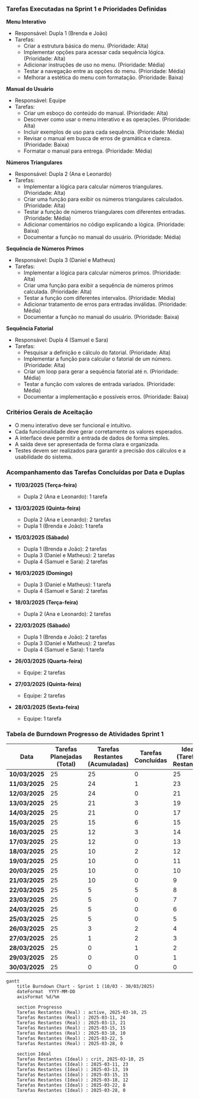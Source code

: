 ### **Tarefas Executadas na Sprint 1 e Prioridades Definidas**

**Menu Interativo**
+ Responsável: Dupla 1 (Brenda e João)
+ Tarefas:
  - Criar a estrutura básica do menu. (Prioridade: Alta)
  - Implementar opções para acessar cada sequência lógica. (Prioridade: Alta)
  - Adicionar instruções de uso no menu. (Prioridade: Média)
  - Testar a navegação entre as opções do menu. (Prioridade: Média)
  - Melhorar a estética do menu com formatação. (Prioridade: Baixa)

**Manual do Usuário**
+ Responsável: Equipe
+ Tarefas:
  - Criar um esboço do conteúdo do manual. (Prioridade: Alta)
  - Descrever como usar o menu interativo e as operações. (Prioridade: Alta)
  - Incluir exemplos de uso para cada sequência. (Prioridade: Média)
  - Revisar o manual em busca de erros de gramática e clareza. (Prioridade: Baixa)
  - Formatar o manual para entrega. (Prioridade: Média)
     
**Números Triangulares**
+ Responsável: Dupla 2 (Ana e Leonardo)
+ Tarefas:
  - Implementar a lógica para calcular números triangulares. (Prioridade: Alta)
  - Criar uma função para exibir os números triangulares calculados. (Prioridade: Alta)
  - Testar a função de números triangulares com diferentes entradas. (Prioridade: Média)
  - Adicionar comentários no código explicando a lógica. (Prioridade: Baixa)
  - Documentar a função no manual do usuário. (Prioridade: Média)
 
**Sequência de Números Primos**
+ Responsável: Dupla 3 (Daniel e Matheus)
+ Tarefas:
  - Implementar a lógica para calcular números primos. (Prioridade: Alta)
  - Criar uma função para exibir a sequência de números primos calculada. (Prioridade: Alta)
  - Testar a função com diferentes intervalos. (Prioridade: Média)
  - Adicionar tratamento de erros para entradas inválidas. (Prioridade: Média)
  - Documentar a função no manual do usuário. (Prioridade: Baixa)
 
**Sequência Fatorial**
+ Responsável: Dupla 4 (Samuel e Sara)
+ Tarefas:
  - Pesquisar a definição e cálculo do fatorial. (Prioridade: Alta)
  - Implementar a função para calcular o fatorial de um número. (Prioridade: Alta)
  - Criar um loop para gerar a sequência fatorial até n. (Prioridade: Média)
  - Testar a função com valores de entrada variados. (Prioridade: Média)
  - Documentar a implementação e possíveis erros. (Prioridade: Baixa)

### **Critérios Gerais de Aceitação**
+ O menu interativo deve ser funcional e intuitivo.
+ Cada funcionalidade deve gerar corretamente os valores esperados.
+ A interface deve permitir a entrada de dados de forma simples.
+ A saída deve ser apresentada de forma clara e organizada.
+ Testes devem ser realizados para garantir a precisão dos cálculos e a usabilidade do sistema.

### **Acompanhamento das Tarefas Concluídas por Data e Duplas**

+ **11/03/2025 (Terça-feira)**
  - Dupla 2 (Ana e Leonardo): 1 tarefa
  
+ **13/03/2025 (Quinta-feira)**
  - Dupla 2 (Ana e Leonardo): 2 tarefas
  - Dupla 1 (Brenda e João): 1 tarefa

+ **15/03/2025 (Sábado)**
  - Dupla 1 (Brenda e João): 2 tarefas
  - Dupla 3 (Daniel e Matheus): 2 tarefas
  - Dupla 4 (Samuel e Sara): 2 tarefas

+ **16/03/2025 (Domingo)**
  - Dupla 3 (Daniel e Matheus): 1 tarefa
  - Dupla 4 (Samuel e Sara): 2 tarefas

+ **18/03/2025 (Terça-feira)**
  - Dupla 2 (Ana e Leonardo): 2 tarefas

+ **22/03/2025 (Sábado)**
  - Dupla 1 (Brenda e João): 2 tarefas
  - Dupla 3 (Daniel e Matheus): 2 tarefas
  - Dupla 4 (Samuel e Sara): 1 tarefa
    
+ **26/03/2025 (Quarta-feira)**
  - Equipe: 2 tarefas

+ **27/03/2025 (Quinta-feira)**
  - Equipe: 2 tarefas

+ **28/03/2025 (Sexta-feira)**
  - Equipe: 1 tarefa

### **Tabela de Burndown Progresso de Atividades Sprint 1**

| **Data**   	| **Tarefas Planejadas (Total)** | **Tarefas Restantes (Acumuladas)** | **Tarefas Concluídas** | **Ideal (Tarefas Restantes)** |
|----------------|--------------------------------|------------------------------------|------------------------|------------------------------|
| **10/03/2025** | 25                         	| 25                             	| 0                  	| 25                       	|
| **11/03/2025** | 25                         	| 24                             	| 1                  	| 23                       	|
| **12/03/2025** | 25                         	| 24                             	| 0                  	| 21                       	|
| **13/03/2025** | 25                         	| 21                             	| 3                  	| 19                       	|
| **14/03/2025** | 25                         	| 21                             	| 0                  	| 17                       	|
| **15/03/2025** | 25                         	| 15                             	| 6                  	| 15                       	|
| **16/03/2025** | 25                         	| 12                             	| 3                  	| 14                       	|
| **17/03/2025** | 25                         	| 12                             	| 0                  	| 13                       	|
| **18/03/2025** | 25                         	| 10                             	| 2                  	| 12                       	|
| **19/03/2025** | 25                         	| 10                             	| 0                  	| 11                       	|
| **20/03/2025** | 25                         	| 10                             	| 0                  	| 10                       	|
| **21/03/2025** | 25                         	| 10                             	| 0                  	| 9                        	|
| **22/03/2025** | 25                         	| 5                              	| 5                  	| 8                        	|
| **23/03/2025** | 25                         	| 5                              	| 0                  	| 7                        	|
| **24/03/2025** | 25                         	| 5                              	| 0                  	| 6                        	|
| **25/03/2025** | 25                         	| 5                              	| 0                  	| 5                        	|
| **26/03/2025** | 25                         	| 3                              	| 2                  	| 4                        	|
| **27/03/2025** | 25                         	| 1                              	| 2                  	| 3                        	|
| **28/03/2025** | 25                         	| 0                              	| 1                  	| 2                        	|
| **29/03/2025** | 25                         	| 0                              	| 0                  	| 1                        	|
| **30/03/2025** | 25                         	| 0                              	| 0                  	| 0                       

```mermaid
gantt
    title Burndown Chart - Sprint 1 (10/03 - 30/03/2025)
    dateFormat  YYYY-MM-DD
    axisFormat %d/%m
    
    section Progresso
    Tarefas Restantes (Real) : active, 2025-03-10, 25
    Tarefas Restantes (Real) : 2025-03-11, 24
    Tarefas Restantes (Real) : 2025-03-13, 21
    Tarefas Restantes (Real) : 2025-03-15, 15
    Tarefas Restantes (Real) : 2025-03-18, 10
    Tarefas Restantes (Real) : 2025-03-22, 5
    Tarefas Restantes (Real) : 2025-03-28, 0
    
    section Ideal
    Tarefas Restantes (Ideal) : crit, 2025-03-10, 25
    Tarefas Restantes (Ideal) : 2025-03-11, 23
    Tarefas Restantes (Ideal) : 2025-03-13, 19
    Tarefas Restantes (Ideal) : 2025-03-15, 15
    Tarefas Restantes (Ideal) : 2025-03-18, 12
    Tarefas Restantes (Ideal) : 2025-03-22, 8
    Tarefas Restantes (Ideal) : 2025-03-28, 0
